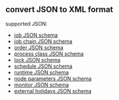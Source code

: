 <h2>convert JSON to XML format</h2>
<p>supported JSON:
<ul>
	<li><a href="../../../../../raml/schemas/joe/job/job-schema.json" target="job">job JSON schema</a></li>
	<li><a href="../../../../../raml/schemas/joe/jobChain/jobChain-schema.json" target="jobchain">job chain JSON schema</a></li>
	<li><a href="../../../../../raml/schemas/joe/order/order-schema.json" target="order">order JSON schema</a></li>
	<li><a href="../../../../../raml/schemas/joe/processClass/processClass-schema.json" target="processclass">process class JSON schema</a></li>
	<li><a href="../../../../../raml/schemas/joe/lock/lock-schema.json" target="lock">lock JSON schema</a></li>
	<li><a href="../../../../../raml/schemas/joe/schedule/schedule-schema.json" target="schedule">schedule JSON schema</a></li>
	<li><a href="../../../../../raml/schemas/joe/schedule/runTime-schema.json" target="runtime">runtime JSON schema</a></li>
	<li><a href="../../../../../raml/schemas/joe/jobChain/nodeParamsConfig-schema.json" target="nodeparams">node parameters JSON schema</a></li>
	<li><a href="../../../../../raml/schemas/joe/job/monitor-schema.json" target="monitor">monitor JSON schema</a></li>
	<li><a href="../../../../../raml/schemas/joe/schedule/holidaysConfig-schema.json" target="monitor">external holidays JSON schema</a></li>
</ul>
</p>
